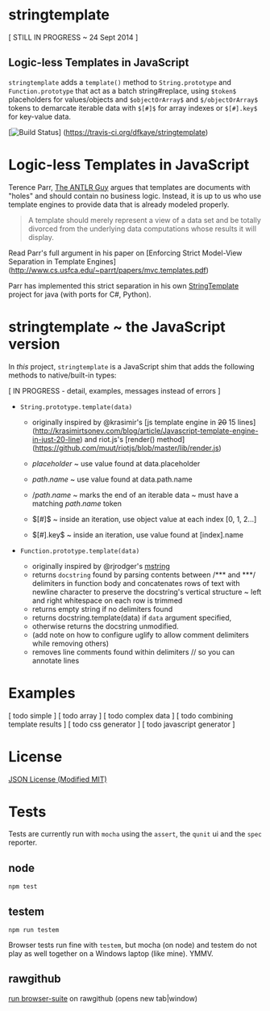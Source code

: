 stringtemplate
==============

[ STILL IN PROGRESS ~ 24 Sept 2014 ]

## Logic-less Templates in JavaScript

`stringtemplate` adds a `template()` method to `String.prototype` and 
`Function.prototype` that act as a batch string#replace, using `$token$` 
placeholders for values/objects and `$objectOrArray$` and `$/objectOrArray$` 
tokens to demarcate iterable data with `$[#]$` for array indexes or `$[#].key$` 
for key-value data. 

[![Build Status](https://travis-ci.org/dfkaye/stringtemplate.png?branch=master)]
(https://travis-ci.org/dfkaye/stringtemplate)

# Logic-less Templates in JavaScript

Terence Parr, [The ANTLR Guy](https://twitter.com/the_antlr_guy) argues that 
templates are documents with "holes" and should contain no business logic. 
Instead, it is up to us who use template engines to provide data that is already 
modeled properly.

> A template should merely represent a view of a data set and be totally 
> divorced from the underlying data computations whose results it will display.

Read Parr's full argument in his paper on 
[Enforcing Strict Model-View Separation in Template Engines]
(http://www.cs.usfca.edu/~parrt/papers/mvc.templates.pdf)

Parr has implemented this strict separation in his own 
[StringTemplate](http://www.stringtemplate.org/) project for java (with ports 
for C#, Python).

# stringtemplate ~ the JavaScript version

In *this* project, `stringtemplate` is a JavaScript shim that adds the following 
methods to native/built-in types:

[ IN PROGRESS - detail, examples, messages instead of errors ]

+ `String.prototype.template(data)`

  - originally inspired by @krasimir's 
      [js template engine in <del>20</del> 15 lines]
      (http://krasimirtsonev.com/blog/article/Javascript-template-engine-in-just-20-line)
    and riot.js's 
      [render() method]
      (https://github.com/muut/riotjs/blob/master/lib/render.js)
    
  - $placeholder$ ~ use value found at data.placeholder
  - $path.name$ ~ use value found at data.path.name
  - $/path.name$ ~ marks the end of an iterable data ~ must have a matching 
      $path.name$ token
  - $[#]$ ~ inside an iteration, use object value at each index [0, 1, 2...]
  - $[#].key$ ~ inside an iteration, use value found at [index].name
  
+ `Function.prototype.template(data)`

  - originally inspired by @rjrodger's 
      [mstring](https://github.com/rjrodger/mstring)
  - returns `docstring` found by parsing contents between /*** and ***/ 
    delimiters in function body and concatenates rows of text with newline 
    character to preserve the docstring's vertical structure ~ left and right 
    whitespace on each row is trimmed
  - returns empty string if no delimiters found
  - returns docstring.template(data) if `data` argument specified, 
  - otherwise returns the docstring unmodified.   
  - (add note on how to configure uglify to allow comment delimiters while 
      removing others)
  - removes line comments found within delimiters // so you can annotate lines

# Examples

[ todo simple ]
[ todo array ]
[ todo complex data ]
[ todo combining template results ]
[ todo css generator ]
[ todo javascript generator ]

# License

[JSON License (Modified MIT)](./JSON.license)

# Tests

Tests are currently run with `mocha` using the `assert`, the `qunit` ui and the 
`spec` reporter.

## node

`npm test`
  
## testem

`npm run testem`

Browser tests run fine with `testem`, but mocha (on node) and testem do not play 
as well together on a Windows laptop (like mine).  YMMV.

## rawgithub

<a href='https://rawgit.com/dfkaye/stringtemplate/master/test/mocha/browser-suite.html' 
   target='_blank'>run browser-suite</a> on rawgithub (opens new tab|window)
